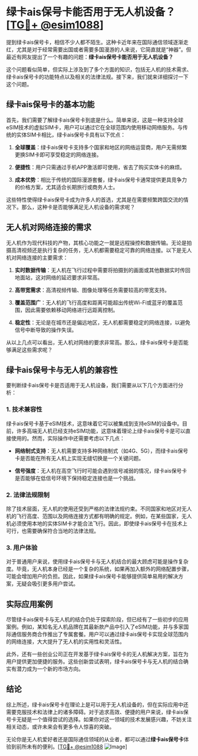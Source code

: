 # 绿卡ais保号卡能否用于无人机设备？[[TG💪+ @esim1088](https://t.me/s/esim1088)]

提到绿卡ais保号卡，相信不少人都不陌生。这种卡近年来在国际通信领域逐渐走红，尤其是对于经常需要出国或者需要多国漫游的人来说，它简直就是“神器”。但最近有网友提出了一个有趣的问题：**绿卡ais保号卡能否用于无人机设备？**

这个问题看似简单，但实际上涉及到了多个方面的知识，包括无人机的技术需求、绿卡ais保号卡的功能特点以及相关的法律法规。接下来，我们就来详细探讨一下这个问题。

## 绿卡ais保号卡的基本功能

首先，我们需要了解绿卡ais保号卡到底是什么。简单来说，这是一种支持全球eSIM技术的虚拟SIM卡，用户可以通过它在全球范围内使用移动网络服务。与传统的实体SIM卡相比，绿卡ais保号卡具有以下优点：

1. **全球覆盖**：绿卡ais保号卡支持多个国家和地区的网络运营商，用户无需频繁更换SIM卡即可享受稳定的网络连接。
   
2. **便捷性**：用户只需通过手机APP激活即可使用，省去了购买实体卡的麻烦。

3. **成本优势**：相比于传统的国际漫游套餐，绿卡ais保号卡通常提供更具竞争力的价格方案，尤其适合长期旅行或商务人士。

这些特性使得绿卡ais保号卡成为许多人的首选，尤其是在需要频繁跨国交流的情况下。那么，这种卡是否能够满足无人机设备的需求呢？

## 无人机对网络连接的需求

无人机作为现代科技的产物，其核心功能之一就是远程操控和数据传输。无论是拍摄高清视频还是执行复杂的任务，无人机都需要稳定可靠的网络连接。以下是无人机对网络连接的主要需求：

1. **实时数据传输**：无人机在飞行过程中需要将拍摄到的画面或其他数据实时传回地面站，这对网络的延迟要求非常高。

2. **高带宽需求**：高清视频传输、图像处理等任务需要较高的带宽支持。

3. **覆盖范围广**：无人机的飞行高度和距离可能超出传统Wi-Fi或蓝牙的覆盖范围，因此需要依赖移动网络进行远距离控制。

4. **稳定性**：无论是在城市还是偏远地区，无人机都需要稳定的网络连接，以避免信号中断导致的操作失误。

从以上几点可以看出，无人机对网络的要求非常高。那么，绿卡ais保号卡是否能够满足这些需求呢？

## 绿卡ais保号卡与无人机的兼容性

要判断绿卡ais保号卡是否适用于无人机设备，我们需要从以下几个方面进行分析：

### 1. 技术兼容性

绿卡ais保号卡基于eSIM技术，这意味着它可以被集成到支持eSIM的设备中。目前，许多高端无人机已经支持eSIM功能，这意味着理论上绿卡ais保号卡是可以直接使用的。然而，实际操作中还需要考虑以下几点：

- **网络制式支持**：无人机需要支持多种网络制式（如4G、5G），而绿卡ais保号卡是否能在所有无人机上实现无缝切换是一个关键问题。
  
- **信号强度**：无人机在高空飞行时可能会遇到信号减弱的情况，绿卡ais保号卡是否能够在低信号环境下保持稳定连接也是一个挑战。

### 2. 法律法规限制

除了技术层面，无人机的使用还受到严格的法律法规约束。不同国家和地区对无人机的飞行高度、范围以及网络连接方式都有明确的规定。例如，在某些国家，无人机必须使用本地的实体SIM卡才能合法飞行。因此，即使绿卡ais保号卡在技术上可行，也需要确保符合当地的法律法规。

### 3. 用户体验

对于普通用户来说，使用绿卡ais保号卡与无人机结合的最大顾虑可能是操作复杂度。毕竟，无人机本身已经是一个复杂的系统，如果再加入额外的网络配置步骤，可能会增加用户的负担。因此，如果绿卡ais保号卡能够提供简单易用的解决方案，无疑会吸引更多用户尝试。

## 实际应用案例

尽管绿卡ais保号卡与无人机的结合仍处于探索阶段，但已经有了一些初步的应用案例。例如，某知名无人机品牌在其最新款产品中引入了eSIM功能，并与多家国际通信服务商合作推出了专属套餐。用户可以通过绿卡ais保号卡实现全球范围内的网络连接，大大提升了无人机的实用性和灵活性。

此外，还有一些创业公司正在开发基于绿卡ais保号卡的无人机解决方案，旨在为用户提供更加便捷的服务。这些创新尝试表明，绿卡ais保号卡与无人机的结合确实有潜力成为一个新的市场方向。

## 结论

综上所述，绿卡ais保号卡在理论上是可以用于无人机设备的，但在实际应用中还需要克服技术和法律上的诸多障碍。对于追求高效、便捷的用户来说，绿卡ais保号卡无疑是一个值得尝试的选择。如果你对这一领域的技术发展感兴趣，不妨关注相关动态，或许未来会有更多令人惊喜的突破。

无论你是无人机爱好者还是国际通信领域的从业者，都可以通过**绿卡ais保号卡**体验到前所未有的便利。[[TG💪+ @esim1088](https://t.me/s/esim1088) ![Image](https://i.postimg.cc/4NQfJmqS/Snipaste-2025-05-13-00-14-12.png)]